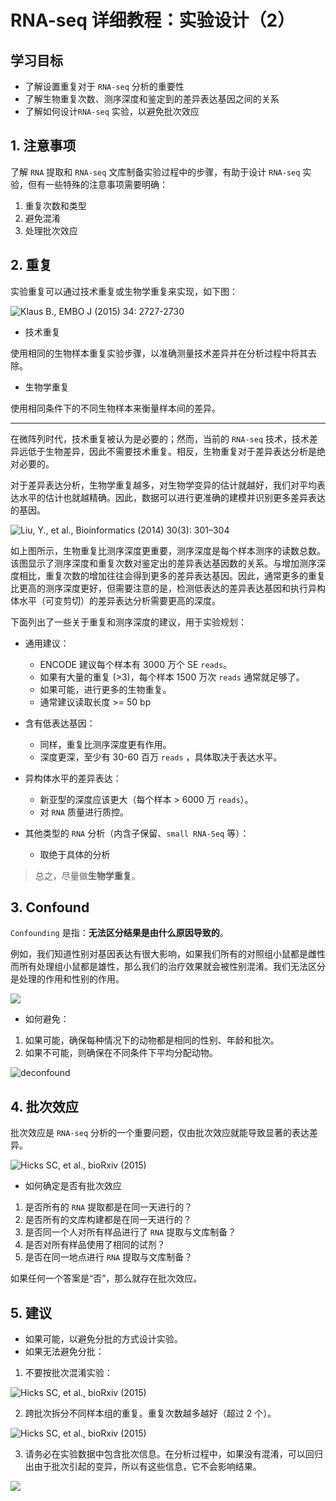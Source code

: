 # RNA-seq 详细教程：实验设计（2）



## 学习目标

- 了解设置重复对于 `RNA-seq` 分析的重要性
- 了解生物重复次数、测序深度和鉴定到的差异表达基因之间的关系
- 了解如何设计`RNA-seq` 实验，以避免批次效应



## 1. 注意事项

了解 `RNA` 提取和 `RNA-seq` 文库制备实验过程中的步骤，有助于设计 `RNA-seq` 实验，但有一些特殊的注意事项需要明确：

1. 重复次数和类型
2. 避免混淆
3. 处理批次效应



## 2. 重复

实验重复可以通过技术重复或生物学重复来实现，如下图：

![[Klaus B., EMBO J (2015) 34: 2727-2730](https://dx.doi.org/10.15252%2Fembj.201592958)](https://swindler-typora.oss-cn-chengdu.aliyuncs.com/typora_imgs/image-20221123200622794.png)



- 技术重复

使用相同的生物样本重复实验步骤，以准确测量技术差异并在分析过程中将其去除。

- 生物学重复

使用相同条件下的不同生物样本来衡量样本间的差异。

---

在微阵列时代，技术重复被认为是必要的；然而，当前的 `RNA-seq` 技术，技术差异远低于生物差异，因此不需要技术重复。相反，生物重复对于差异表达分析是绝对必要的。

对于差异表达分析，生物学重复越多，对生物学变异的估计就越好，我们对平均表达水平的估计也就越精确。因此，数据可以进行更准确的建模并识别更多差异表达的基因。

![[Liu, Y., et al., Bioinformatics (2014) 30(3): 301–304](https://doi.org/10.1093/bioinformatics/btt688)](https://swindler-typora.oss-cn-chengdu.aliyuncs.com/typora_imgs/image-20221123201845809.png)

如上图所示，生物重复比测序深度更重要，测序深度是每个样本测序的读数总数。该图显示了测序深度和重复次数对鉴定出的差异表达基因数的关系。与增加测序深度相比，重复次数的增加往往会得到更多的差异表达基因。因此，通常更多的重复比更高的测序深度更好，但需要注意的是，检测低表达的差异表达基因和执行异构体水平（可变剪切）的差异表达分析需要更高的深度。

下面列出了一些关于重复和测序深度的建议，用于实验规划：

- 通用建议：
  - ENCODE 建议每个样本有 3000 万个 SE `reads`。
  - 如果有大量的重复 (>3)，每个样本 1500 万次 `reads` 通常就足够了。
  - 如果可能，进行更多的生物重复。
  - 通常建议读取长度 >= 50 bp
- 含有低表达基因：
  - 同样，重复比测序深度更有作用。
  - 深度更深，至少有 30-60 百万 `reads` ，具体取决于表达水平。

- 异构体水平的差异表达：
  - 新亚型的深度应该更大（每个样本 > 6000 万 `reads`）。
  - 对 `RNA` 质量进行质控。

- 其他类型的 `RNA` 分析（内含子保留、`small RNA-Seq` 等）：
  - 取绝于具体的分析

>总之，尽量做**生物学重复**。



## 3. Confound

`Confounding` 是指：**无法区分结果是由什么原因导致的**。

例如，我们知道性别对基因表达有很大影响，如果我们所有的对照组小鼠都是雌性而所有处理组小鼠都是雄性，那么我们的治疗效果就会被性别混淆。我们无法区分是处理的作用和性别的作用。

![](https://swindler-typora.oss-cn-chengdu.aliyuncs.com/typora_imgs/image-20221123204635345.png)



- 如何避免：

1. 如果可能，确保每种情况下的动物都是相同的性别、年龄和批次。
2. 如果不可能，则确保在不同条件下平均分配动物。

![deconfound](https://swindler-typora.oss-cn-chengdu.aliyuncs.com/typora_imgs/image-20221123204740427.png)



## 4. 批次效应

批次效应是 `RNA-seq` 分析的一个重要问题，仅由批次效应就能导致显著的表达差异。

![[Hicks SC, et al., bioRxiv (2015)](https://www.biorxiv.org/content/early/2015/08/25/025528)](https://swindler-typora.oss-cn-chengdu.aliyuncs.com/typora_imgs/image-20221123205139190.png)



- 如何确定是否有批次效应

1. 是否所有的 `RNA` 提取都是在同一天进行的？
2. 是否所有的文库构建都是在同一天进行的？
3. 是否同一个人对所有样品进行了 `RNA` 提取与文库制备？
4. 是否对所有样品使用了相同的试剂？
5. 是否在同一地点进行 `RNA` 提取与文库制备？

如果任何一个答案是“否”，那么就存在批次效应。



## 5. 建议

- 如果可能，以避免分批的方式设计实验。
- 如果无法避免分批：

1. 不要按批次混淆实验：

![[Hicks SC, et al., bioRxiv (2015)](https://www.biorxiv.org/content/early/2015/08/25/025528)](https://swindler-typora.oss-cn-chengdu.aliyuncs.com/typora_imgs/image-20221123210317881.png)



2. 跨批次拆分不同样本组的重复。重复次数越多越好（超过 2 个）。

![[Hicks SC, et al., bioRxiv (2015)](https://www.biorxiv.org/content/early/2015/08/25/025528)](https://swindler-typora.oss-cn-chengdu.aliyuncs.com/typora_imgs/image-20221123210415005.png)



3. 请务必在实验数据中包含批次信息。在分析过程中，如果没有混淆，可以回归出由于批次引起的变异，所以有这些信息，它不会影响结果。

![](https://swindler-typora.oss-cn-chengdu.aliyuncs.com/typora_imgs/image-20221123210516972.png)